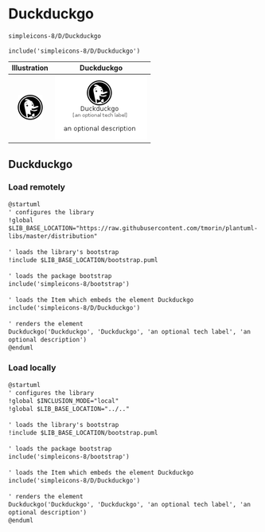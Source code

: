 # Duckduckgo


```text
simpleicons-8/D/Duckduckgo
```

```text
include('simpleicons-8/D/Duckduckgo')
```



| Illustration | Duckduckgo |
| :---: | :---: |
| ![illustration for Illustration](../../simpleicons-8/D/Duckduckgo.png) | ![illustration for Duckduckgo](../../simpleicons-8/D/Duckduckgo.Local.png) |




## Duckduckgo

### Load remotely
```plantuml
@startuml
' configures the library
!global $LIB_BASE_LOCATION="https://raw.githubusercontent.com/tmorin/plantuml-libs/master/distribution"

' loads the library's bootstrap
!include $LIB_BASE_LOCATION/bootstrap.puml

' loads the package bootstrap
include('simpleicons-8/bootstrap')

' loads the Item which embeds the element Duckduckgo
include('simpleicons-8/D/Duckduckgo')

' renders the element
Duckduckgo('Duckduckgo', 'Duckduckgo', 'an optional tech label', 'an optional description')
@enduml
```

### Load locally
```plantuml
@startuml
' configures the library
!global $INCLUSION_MODE="local"
!global $LIB_BASE_LOCATION="../.."

' loads the library's bootstrap
!include $LIB_BASE_LOCATION/bootstrap.puml

' loads the package bootstrap
include('simpleicons-8/bootstrap')

' loads the Item which embeds the element Duckduckgo
include('simpleicons-8/D/Duckduckgo')

' renders the element
Duckduckgo('Duckduckgo', 'Duckduckgo', 'an optional tech label', 'an optional description')
@enduml
```

